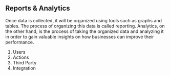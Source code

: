 ## Reports & Analytics
Once data is collected, it will be organized using tools such as graphs and tables. The process of organizing this data is called reporting. Analytics, on the other hand, is the process of taking the organized data and analyzing it in order to gain valuable insights on how businesses can improve their performance.
1. Users
2. Actions
3. Third Party
4. Integration